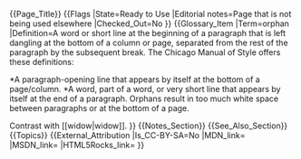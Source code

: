 {{Page_Title}}
{{Flags
|State=Ready to Use
|Editorial notes=Page that is not being used elsewhere
|Checked_Out=No
}}
{{Glossary_Item
|Term=orphan
|Definition=A word or short line at the beginning of a paragraph that is left dangling at the bottom of a column or page, separated from the rest of the paragraph by the subsequent break. The Chicago Manual of Style offers these definitions:

*A paragraph-opening line that appears by itself at the bottom of a page/column.
*A word, part of a word, or very short line that appears by itself at the end of a paragraph. Orphans result in too much white space between paragraphs or at the bottom of a page.

Contrast with [[widow|widow]].
}}
{{Notes_Section}}
{{See_Also_Section}}
{{Topics}}
{{External_Attribution
|Is_CC-BY-SA=No
|MDN_link=
|MSDN_link=
|HTML5Rocks_link=
}}
